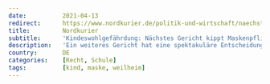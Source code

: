 ```yaml
---
date:          2021-04-13
redirect:      https://www.nordkurier.de/politik-und-wirtschaft/naechstes-gericht-kippt-maskenpflicht-1343122304.html
title:         Nordkurier
subtitle:      'Kindeswohlgefährdung: Nächstes Gericht kippt Maskenpflicht'
description:   'Ein weiteres Gericht hat eine spektakuläre Entscheidung bezüglich der Maskenpflicht an Schulen gefällt. Der Beschluss enthält auch einen Warnruf an alle Lehrer und Schulleitungen in Deutschland.'
country:       DE
categories:    [Recht, Schule]
tags:          [kind, maske, weilheim]
---
```

